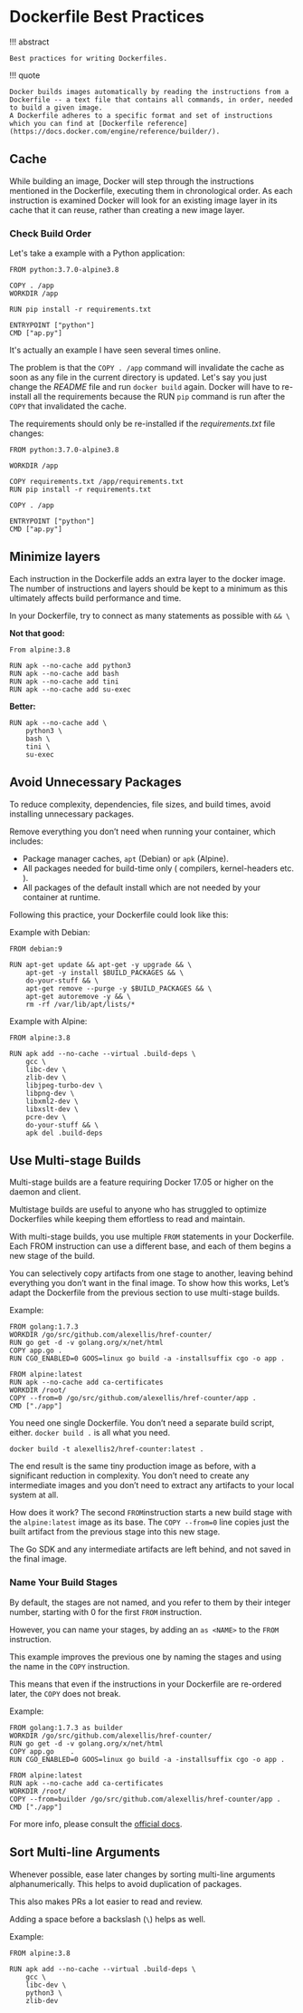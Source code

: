 # Dockerfile Best Practices

!!! abstract

    Best practices for writing Dockerfiles.

!!! quote

    Docker builds images automatically by reading the instructions from a Dockerfile -- a text file that contains all commands, in order, needed to build a given image.
    A Dockerfile adheres to a specific format and set of instructions which you can find at [Dockerfile reference](https://docs.docker.com/engine/reference/builder/).

## Cache

While building an image, Docker will step through the instructions mentioned in the Dockerfile, executing them in chronological order.
As each instruction is examined Docker will look for an existing image layer in its cache that it can reuse, rather than creating a new image layer.

### Check Build Order

Let's take a example with a Python application:

``` docker
FROM python:3.7.0-alpine3.8

COPY . /app
WORKDIR /app

RUN pip install -r requirements.txt

ENTRYPOINT ["python"]
CMD ["ap.py"]
```

It's actually an example I have seen several times online.

The problem is that the `COPY . /app` command will invalidate the cache as soon as any file in the current directory is updated.
Let's say you just change the *README* file and run `docker build` again.
Docker will have to re-install all the requirements because the RUN `pip` command is run after the `COPY` that invalidated the cache.

The requirements should only be re-installed if the *requirements.txt* file changes:

``` docker
FROM python:3.7.0-alpine3.8

WORKDIR /app

COPY requirements.txt /app/requirements.txt
RUN pip install -r requirements.txt

COPY . /app

ENTRYPOINT ["python"]
CMD ["ap.py"]
```

## Minimize layers 

Each instruction in the Dockerfile adds an extra layer to the docker image.
The number of instructions and layers should be kept to a minimum as this ultimately affects build performance and time.

In your Dockerfile, try to connect as many statements as possible with `&& \`

**Not that good:**

``` docker
From alpine:3.8

RUN apk --no-cache add python3
RUN apk --no-cache add bash
RUN apk --no-cache add tini
RUN apk --no-cache add su-exec
```

**Better:**

``` docker
RUN apk --no-cache add \
    python3 \
    bash \
    tini \
    su-exec
```

## Avoid Unnecessary Packages

To reduce complexity, dependencies, file sizes, and build times, avoid installing unnecessary packages.

Remove everything you don’t need when running your container, which includes:

- Package manager caches, `apt` (Debian) or `apk` (Alpine).
- All packages needed for build-time only ( compilers, kernel-headers etc. ).
- All packages of the default install which are not needed by your container at runtime.

Following this practice, your Dockerfile could look like this:

Example with Debian:

``` docker
FROM debian:9

RUN apt-get update && apt-get -y upgrade && \
    apt-get -y install $BUILD_PACKAGES && \
    do-your-stuff && \
    apt-get remove --purge -y $BUILD_PACKAGES && \
    apt-get autoremove -y && \
    rm -rf /var/lib/apt/lists/*
```

Example with Alpine:

``` docker
FROM alpine:3.8

RUN apk add --no-cache --virtual .build-deps \
    gcc \
    libc-dev \
    zlib-dev \
    libjpeg-turbo-dev \
    libpng-dev \
    libxml2-dev \
    libxslt-dev \
    pcre-dev \
    do-your-stuff && \
    apk del .build-deps
```

## Use Multi-stage Builds

Multi-stage builds are a feature requiring Docker 17.05 or higher on the daemon and client. 

Multistage builds are useful to anyone who has struggled to optimize Dockerfiles while keeping them effortless to read and maintain.

With multi-stage builds, you use multiple `FROM` statements in your Dockerfile.
Each FROM instruction can use a different base, and each of them begins a new stage of the build.

You can selectively copy artifacts from one stage to another, leaving behind everything you don’t want in the final image.
To show how this works, Let’s adapt the Dockerfile from the previous section to use multi-stage builds.

Example:

``` docker
FROM golang:1.7.3
WORKDIR /go/src/github.com/alexellis/href-counter/
RUN go get -d -v golang.org/x/net/html  
COPY app.go .
RUN CGO_ENABLED=0 GOOS=linux go build -a -installsuffix cgo -o app .

FROM alpine:latest  
RUN apk --no-cache add ca-certificates
WORKDIR /root/
COPY --from=0 /go/src/github.com/alexellis/href-counter/app .
CMD ["./app"]  
```

You need one single Dockerfile.
You don’t need a separate build script, either. `docker build .` is all what you need.

``` docker
docker build -t alexellis2/href-counter:latest .
```

The end result is the same tiny production image as before, with a significant reduction in complexity. You don’t need to create any intermediate images and you don’t need to extract any artifacts to your local system at all.

How does it work?
The second `FROM`instruction starts a new build stage with the `alpine:latest` image as its base.
The `COPY --from=0` line copies just the built artifact from the previous stage into this new stage. 

The Go SDK and any intermediate artifacts are left behind, and not saved in the final image.

### Name Your Build Stages

By default, the stages are not named, and you refer to them by their integer number, starting with 0 for the first `FROM` instruction.

However, you can name your stages, by adding an `as <NAME>` to the `FROM` instruction.

This example improves the previous one by naming the stages and using the name in the `COPY` instruction.

This means that even if the instructions in your Dockerfile are re-ordered later, the `COPY` does not break.

Example:

``` docker
FROM golang:1.7.3 as builder
WORKDIR /go/src/github.com/alexellis/href-counter/
RUN go get -d -v golang.org/x/net/html  
COPY app.go    .
RUN CGO_ENABLED=0 GOOS=linux go build -a -installsuffix cgo -o app .

FROM alpine:latest  
RUN apk --no-cache add ca-certificates
WORKDIR /root/
COPY --from=builder /go/src/github.com/alexellis/href-counter/app .
CMD ["./app"]
```

For more info, please consult the [official docs](https://docs.docker.com/develop/develop-images/multistage-build/#name-your-build-stages).

## Sort Multi-line Arguments

Whenever possible, ease later changes by sorting multi-line arguments alphanumerically.
This helps to avoid duplication of packages.

This also makes PRs a lot easier to read and review.

Adding a space before a backslash (`\`) helps as well.

Example:

``` docker
FROM alpine:3.8

RUN apk add --no-cache --virtual .build-deps \
    gcc \
    libc-dev \
    python3 \
    zlib-dev
```